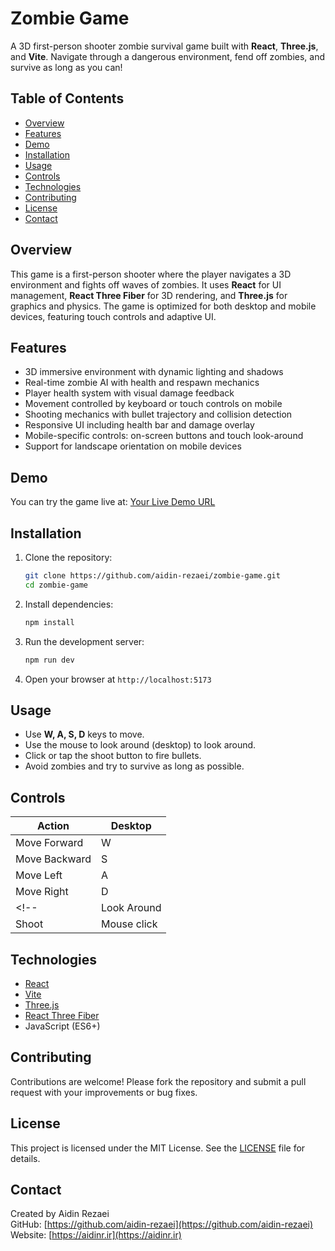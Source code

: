 # Zombie Game

A 3D first-person shooter zombie survival game built with **React**, **Three.js**, and **Vite**. Navigate through a dangerous environment, fend off zombies, and survive as long as you can!

## Table of Contents

- [Overview](#overview)  
- [Features](#features)  
- [Demo](#demo)  
- [Installation](#installation)  
- [Usage](#usage)  
- [Controls](#controls)  
- [Technologies](#technologies)  
- [Contributing](#contributing)  
- [License](#license)  
- [Contact](#contact)  

## Overview

This game is a first-person shooter where the player navigates a 3D environment and fights off waves of zombies. It uses **React** for UI management, **React Three Fiber** for 3D rendering, and **Three.js** for graphics and physics. The game is optimized for both desktop and mobile devices, featuring touch controls and adaptive UI.

## Features

- 3D immersive environment with dynamic lighting and shadows  
- Real-time zombie AI with health and respawn mechanics  
- Player health system with visual damage feedback  
- Movement controlled by keyboard or touch controls on mobile  
- Shooting mechanics with bullet trajectory and collision detection  
- Responsive UI including health bar and damage overlay  
- Mobile-specific controls: on-screen buttons and touch look-around  
- Support for landscape orientation on mobile devices  

## Demo

You can try the game live at: [Your Live Demo URL](https://aidinr.ir/zombie)

## Installation

1. Clone the repository:

   ```bash
   git clone https://github.com/aidin-rezaei/zombie-game.git
   cd zombie-game
   ```

2. Install dependencies:

   ```bash
   npm install
   ```

3. Run the development server:

   ```bash
   npm run dev
   ```

4. Open your browser at `http://localhost:5173`

## Usage

- Use **W, A, S, D** keys to move.  
- Use the mouse to look around (desktop)  to look around.  
- Click or tap the shoot button to fire bullets.  
- Avoid zombies and try to survive as long as possible.

## Controls

| Action        | Desktop            |
| ------------- | ------------------ |
| Move Forward  | W                  |
| Move Backward | S                  |
| Move Left     | A                  |
| Move Right    | D                  |
<!-- | Look Around   | Mouse movement     | Touch drag/swipe    | -->
| Shoot         | Mouse click        |

## Technologies

- [React](https://reactjs.org/)  
- [Vite](https://vitejs.dev/)  
- [Three.js](https://threejs.org/)  
- [React Three Fiber](https://docs.pmnd.rs/react-three-fiber/)  
- JavaScript (ES6+)  

## Contributing

Contributions are welcome! Please fork the repository and submit a pull request with your improvements or bug fixes.

## License

This project is licensed under the MIT License. See the [LICENSE](LICENSE) file for details.

## Contact

Created by Aidin Rezaei  
GitHub: [https://github.com/aidin-rezaei](https://github.com/aidin-rezaei)  
Website: [https://aidinr.ir](https://aidinr.ir)
